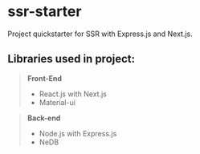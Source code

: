 # **ssr-starter**
Project quickstarter for SSR with Express.js and Next.js.

## Libraries used in project:

> **Front-End**
> - React.js with Next.js
> - Material-ui

> **Back-end**
> - Node.js with Express.js
> - NeDB
